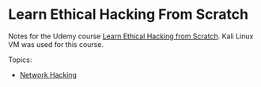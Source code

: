 # Learn Ethical Hacking From Scratch

Notes for the Udemy course [Learn Ethical Hacking from Scratch](https://www.udemy.com/course/learn-ethical-hacking-from-scratch/).
Kali Linux VM was used for this course.

Topics:

* [Network Hacking](LearnEthicalHackingFromScratch_Udemy/NetworkHacking/README.md)
